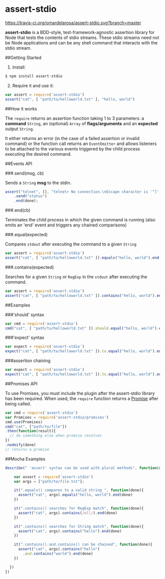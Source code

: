 # assert-stdio
https://travis-ci.org/omardelarosa/assert-stdio.svg?branch=master

**assert-stdio** is a BDD-style, test-framework-agnostic assertion library for Node that tests the contents of stdio streams.  These stdio streams need not be Node applications and can be any shell command that interacts with the stdio stream.

##Getting Started

1. Install:

```bash
$ npm install assert-stdio
```

2. Require it and use it:

```javascript
var assert = require('assert-stdio')
assert("cat", [ "path/to/helloworld.txt" ], "hello, world")
```

##How it works

The ``require`` returns an assertion function taking 1 to 3 parameters: a **command** ``String``, an (optional) ``Array`` of **flags/arguments** and an **expected** output ``String``. 

It either returns an error (in the case of a failed assertion or invalid command) or the function call returns an ``EventEmitter`` and allows listeners to be attached to the various events triggered by the child process executing the desired command.

##Events API

###.send(msg, cb)

Sends a ``String`` **msg** to the stdin.
```javascript
assert("telnet", [], "telnet> No connection.\nEscape character is '^]'.\ntelnet> ")
    .send("status")
    .end(done);
```

###.end(cb)

Terminates the child process in which the given command is running (also emits an 'end' event and triggers any chained comparisons)

###.equal(expected)

Compares ``stdout`` after executing the command to a given ``String``
```javascript
var assert = require('assert-stdio')
assert("cat", [ "path/to/helloworld.txt" ]).equals("hello, world").end()
```

###.contains(expected)

Searches for a given ``String`` or ``RegExp`` in the ``stdout`` after executing the command.
```javascript
var assert = require('assert-stdio')
assert("cat", [ "path/to/helloworld.txt" ]).contains("hello, world").end()
```
##Examples

###'should' syntax
```javascript
var cmd = require('assert-stdio')
cmd("cat", [ "path/to/helloworld.txt" ]).should.equal("hello, world").end();

```

###'expect' syntax
```javascript
var expect = require('assert-stdio')
expect("cat", [ "path/to/helloworld.txt" ]).to.equal("hello, world").end();
```

###assertion chaining
```javascript
var expect = require('assert-stdio')
expect("cat", [ "path/to/helloworld.txt" ]).to.equal("hello, world").end();
```

##Promises API

To use Promises, you must include the plugin after the assert-stdio library has been required.  When used, the ``require`` function returns a [Promise](https://github.com/kriskowal/q) after being called.

```javascript
var cmd = require('assert-stdio')
var Promises = require('assert-stdio/promises')
cmd.use(Promises)
cmd("cat", ["path/to/file"])
.then(function(result){
  // do something else when promise resolves
})
.nodeify(done)
// returns a promise
```

##Mocha Examples

```javascript
describe(" 'assert' syntax can be used with plural methods", function(done){

    var assert = require('assert-stdio')
    var args = ["path/to/file.txt"];

    it(".equals() compares to a valid string ", function(done){
      assert("cat", args).equals("hello, world").end(done)
    })

    it(".contains() searches for RegExp match", function(done){
      assert("cat", args).contains(/ell/).end(done)
    })

    it(".contains() searches for String match", function(done){
      assert("cat", args).contains("hello").end(done)
    })

    it(".contains().and.contains() can be chained", function(done){
      assert("cat", args).contains("hello")
        .and.contains("world").end(done)
    })

  })
})
```